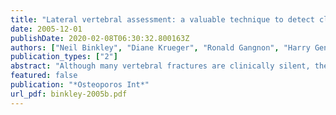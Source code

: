 ```yaml
---
title: "Lateral vertebral assessment: a valuable technique to detect clinically significant vertebral fractures"
date: 2005-12-01
publishDate: 2020-02-08T06:30:32.800163Z
authors: ["Neil Binkley", "Diane Krueger", "Ronald Gangnon", "Harry Genant", "Marc Drezner"]
publication_types: ["2"]
abstract: "Although many vertebral fractures are clinically silent, they are associated with increased risk for subsequent osteoporotic fractures. A substantial number of these fractures are demonstrable using instant vertebral assessment with Hologic densitometers. Whether similar recognition is possible using dual-energy lateral vertebral assessment (LVA) with GE Lunar densitometers remains uncertain. Thus, we evaluated the ability of clinicians using LVA to detect prevalent vertebral fractures. Dual-energy LVA and conventional thoracic and lumbar spine radiographs were concurrently obtained in 80 postmenopausal women. Using an established visual semiquantitative system, vertebral fractures were identified individually by two non-radiologist clinicians on LVA images, and the results were compared with spinal radiograph evaluation by an expert radiologist. Using LVA, 95% of vertebral bodies from T7 through L4 were evaluable, but a majority (66%) of vertebrae from T4 to T6 were not adequately visualized. In the LVA-evaluable vertebrae, prevalent fractures were identified in 40 vertebral bodies by radiography. In this regard, the clinicians using LVA detected 17 of 18 radiographically evident vertebral fractures of grade 2 or 3, a false negative rate of 6%. They identified 50% (11/22) of grade 1 fractures. Additionally, the vast majority of evaluable non-fractured vertebrae, (764/794, 96.2%) were correctly classified as normal by LVA. Thus, clinicians utilizing LVA correctly identified the vast majority of grade 2 or 3 vertebral compression fractures and normal vertebral bodies, although detection of grade 1 fractures was less effective. In conclusion, the low-radiation, dual-energy LVA technique provides a rapid and convenient way for clinicians to identify patients with, and without, grade 2 or 3 vertebral fractures, thereby enhancing care of osteoporotic patients."
featured: false
publication: "*Osteoporos Int*"
url_pdf: binkley-2005b.pdf
---
```


